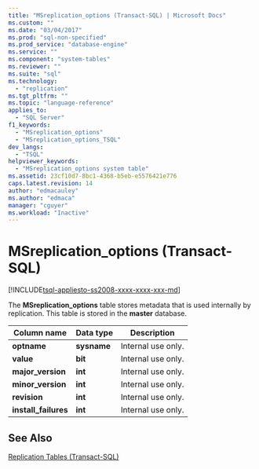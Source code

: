```yaml
---
title: "MSreplication_options (Transact-SQL) | Microsoft Docs"
ms.custom: ""
ms.date: "03/04/2017"
ms.prod: "sql-non-specified"
ms.prod_service: "database-engine"
ms.service: ""
ms.component: "system-tables"
ms.reviewer: ""
ms.suite: "sql"
ms.technology: 
  - "replication"
ms.tgt_pltfrm: ""
ms.topic: "language-reference"
applies_to: 
  - "SQL Server"
f1_keywords: 
  - "MSreplication_options"
  - "MSreplication_options_TSQL"
dev_langs: 
  - "TSQL"
helpviewer_keywords: 
  - "MSreplication_options system table"
ms.assetid: 23cf10d7-8bc1-4368-b5eb-e5576421e776
caps.latest.revision: 14
author: "edmacauley"
ms.author: "edmaca"
manager: "cguyer"
ms.workload: "Inactive"
---
```

# MSreplication_options (Transact-SQL)
[!INCLUDE[tsql-appliesto-ss2008-xxxx-xxxx-xxx-md](../../includes/tsql-appliesto-ss2008-xxxx-xxxx-xxx-md.md)]

  The **MSreplication_options** table stores metadata that is used internally by replication. This table is stored in the **master** database.  
  
|Column name|Data type|Description|  
|-----------------|---------------|-----------------|  
|**optname**|**sysname**|Internal use only.|  
|**value**|**bit**|Internal use only.|  
|**major_version**|**int**|Internal use only.|  
|**minor_version**|**int**|Internal use only.|  
|**revision**|**int**|Internal use only.|  
|**install_failures**|**int**|Internal use only.|  
  
## See Also  
 [Replication Tables &#40;Transact-SQL&#41;](../../relational-databases/system-tables/replication-tables-transact-sql.md)  
  
  
